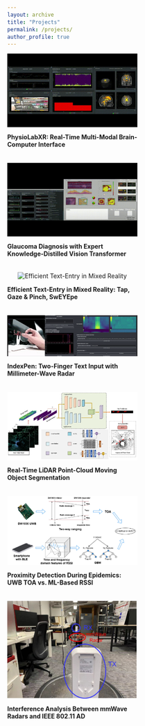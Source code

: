 ```yaml
---
layout: archive
title: "Projects"
permalink: /projects/
author_profile: true
---
```



<div style="display: flex; flex-wrap: wrap; gap: 20px; justify-content: flex-start; align-items: flex-end;">
  
  <!-- Wrapper to maintain equal width for all items -->
  <div style="flex: 1 1 300px; max-width: 300px; display: flex; flex-direction: column; align-items: center;">
    <img src="../images/publications/PhysioLabXR-fMRI-Demo.gif" alt="PhysioLabXR" style="max-width: 100%; height: auto;">
    <p><strong>PhysioLabXR: Real-Time Multi-Modal Brain-Computer Interface</strong></p>
  </div>

  <div style="flex: 1 1 300px; max-width: 300px; display: flex; flex-direction: column; align-items: center;">
    <img src="../images/publications/VirtualVitality-Demo.gif" alt="Glaucoma Diagnosis" style="max-width: 100%; height: auto;">
    <p><strong>Glaucoma Diagnosis with Expert Knowledge-Distilled Vision Transformer</strong></p>
  </div>

  <div style="flex: 1 1 300px; max-width: 300px; display: flex; flex-direction: column; align-items: center;">
    <img src="../images/publications/SwEYEpe-Demo.gif" alt="Efficient Text-Entry in Mixed Reality" style="max-width: 100%; height: auto;">
    <p><strong>Efficient Text-Entry in Mixed Reality: Tap, Gaze & Pinch, SwEYEpe</strong></p>
  </div>

  <div style="flex: 1 1 300px; max-width: 300px; display: flex; flex-direction: column; align-items: center;">
    <img src="../images/publications/IndexPen-Demo.gif" alt="IndexPen" style="max-width: 100%; height: auto;">
    <p><strong>IndexPen: Two-Finger Text Input with Millimeter-Wave Radar</strong></p>
  </div>

  <div style="flex: 1 1 300px; max-width: 300px; display: flex; flex-direction: column; align-items: center;">
    <img src="../images/publications/2022-12-29-Lidar-Teaser.png" alt="LiDAR Point-Cloud Segmentation" style="max-width: 100%; height: auto;">
    <p><strong>Real-Time LiDAR Point-Cloud Moving Object Segmentation</strong></p>
  </div>

  <div style="flex: 1 1 300px; max-width: 300px; display: flex; flex-direction: column; align-items: center;">
    <img src="../images/publications/2022-10-14-Proximity-Teaser.png" alt="Proximity Detection" style="max-width: 100%; height: auto;">
    <p><strong>Proximity Detection During Epidemics: UWB TOA vs. ML-Based RSSI</strong></p>
  </div>

  <div style="flex: 1 1 300px; max-width: 300px; display: flex; flex-direction: column; align-items: center;">
    <img src="../images/publications/2022-05-16-Interference-Teaser.png" alt="Interference Analysis" style="max-width: 100%; height: auto;">
    <p><strong>Interference Analysis Between mmWave Radars and IEEE 802.11 AD</strong></p>
  </div>

</div>



